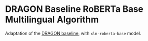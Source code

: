 # DRAGON Baseline RoBERTa Base Multilingual Algorithm

Adaptation of the [DRAGON baseline](https://github.com/DIAGNijmegen/dragon_baseline), with `xlm-roberta-base` model.
